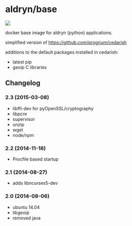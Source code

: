 # aldryn/base

[![](https://badge.imagelayers.io/aldryn/base.svg)](https://imagelayers.io/?images=aldryn/base:latest 'Get your own badge on imagelayers.io')

docker base image for aldryn (python) applications.

simplified  version of https://github.com/progrium/cedarish

additions to the default packages installed in cedarish:

* latest pip
* geoip C libraries


## Changelog

### 2.3 (2015-03-08)

* libffi-dev for pyOpenSSL/cryptography
* libpcre
* supervisor
* unzip
* wget
* node/npm

### 2.2 (2014-11-18)

* Procfile based startup


### 2.1 (2014-08-27)

* adds libncurses5-dev


### 2.0 (2014-08-06)

* ubuntu 14.04
* libgeoip
* removed java
